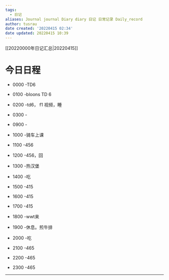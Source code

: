```yaml
---
tags:
  - 日记
aliases: Journal journal Diary diary 日记 日常记录 Daily_record
author: tusrau
date created: '20220415 02:34'
date updated: 20220415 10:39
---
```


[[20220000年日记汇总|20220415]]

# 今日日程

- 0000 -TD6
- 0100 -bloons TD 6
- 0200 -td6， f1 视频，睡
- 0300 -

- 0900 -
- 1000 -骑车上课
- 1100 -456
- 1200 -456，回
- 1300 -热汉堡
- 1400 -吃
- 1500 -415
- 1600 -415
- 1700 -415
- 1800 -wwt来

- 1900 -休息。煎牛排
- 2000 -吃
- 2100 -465
- 2200 -465
- 2300 -465

---
